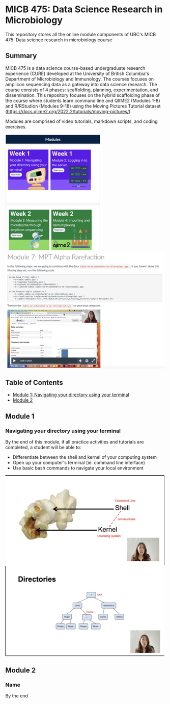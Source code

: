 # MICB 475: Data Science Research in Microbiology
This repository stores all the online module components of UBC's MICB 475: Data science research in microbiology course

## Summary
MICB 475 is a data science course-based undergraduate research experience (CURE) developed at the University of British Columbia's Department of Microbiology and Immunology. The courses focuses on amplicon sequencing data as a gateway into data science research. The course consists of 4 phases: scaffolding, planning, experimentation, and dissemination. This repository focuses on the hybrid scaffolding phase of the course where students learn command line and QIIME2 (Modules 1-8) and R/RStudion (Modules 9-18) using the Moving Pictures Tutorial dataset (https://docs.qiime2.org/2022.2/tutorials/moving-pictures/).

Modules are comprised of video tutorials, markdown scripts, and coding exercises. 

<img src="images/pic_1.png" width="300"/><img src="images/pic_2.png" width="500"/>

## Table of Contents
   * [Module 1: Navigating your directory using your terminal](#module-1)
   * [Module 2](#module-2)

## Module 1
### Navigating your directory using your terminal
By the end of this module, if all practice activities and tutorials are completed, a student will be able to:
- Differentiate between the shell and kernel of your computing system
- Open up your computer's terminal (ie. command line interface) 
- Use basic bash commands to navigate your local environment

<img src="images/pic_3.png" width="500"/><img src="images/pic_4.png" width="500"/>

## Module 2
### Name
By the end

